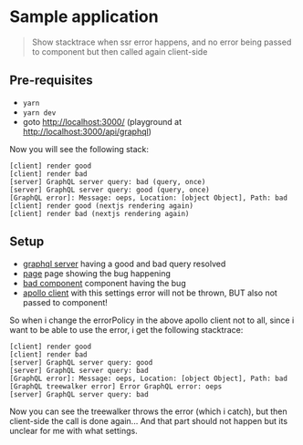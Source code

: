 # Sample application
> Show stacktrace when ssr error happens, and no error being passed to component but then called again client-side

## Pre-requisites

- `yarn`
- `yarn dev`
- goto [http://localhost:3000/](http://localhost:3000/) (playground at [http://localhost:3000/api/graphql](http://localhost:3000/api/graphql))

Now you will see the following stack:

```
[client] render good
[client] render bad
[server] GraphQL server query: bad (query, once)
[server] GraphQL server query: good (query, once)
[GraphQL error]: Message: oeps, Location: [object Object], Path: bad
[client] render good (nextjs rendering again)
[client] render bad (nextjs rendering again)
```

## Setup

- [graphql server](./pages/api/graphql/index.ts#L10) having a good and bad query resolved
- [page](./pages/index.tsx) page showing the bug happening
- [bad component](./modules/bad/bad.tsx) component having the bug
- [apollo client](./lib/apollo.tsx#L206) with this settings error will not be thrown, BUT also not passed to component!

So when i change the errorPolicy in the above apollo client not to all, since i want to be able to use the error, i get the following stacktrace:

```
[client] render good
[client] render bad
[server] GraphQL server query: good
[server] GraphQL server query: bad
[GraphQL error]: Message: oeps, Location: [object Object], Path: bad
[GraphQL treewalker error] Error GraphQL error: oeps
[server] GraphQL server query: bad
```

Now you can see the treewalker throws the error (which i catch), but then client-side the call is done again... And that part should not happen but its unclear for me with what settings.
